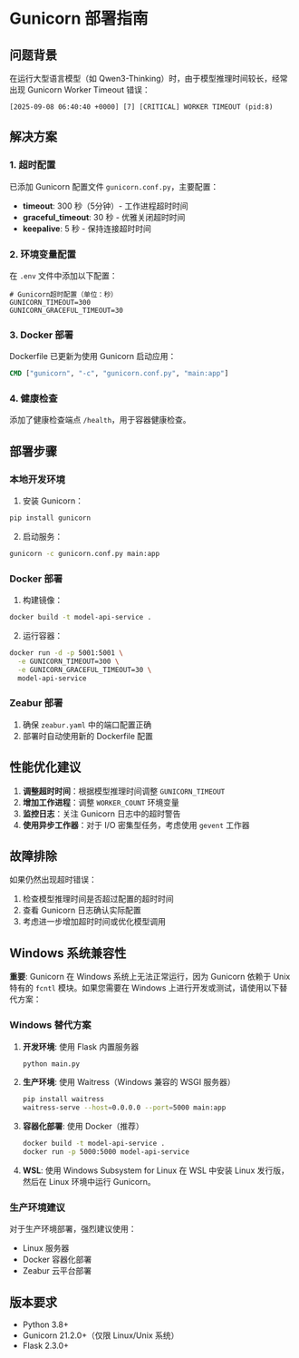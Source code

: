 # Gunicorn 部署指南

## 问题背景

在运行大型语言模型（如 Qwen3-Thinking）时，由于模型推理时间较长，经常出现 Gunicorn Worker Timeout 错误：

```
[2025-09-08 06:40:40 +0000] [7] [CRITICAL] WORKER TIMEOUT (pid:8)
```

## 解决方案

### 1. 超时配置

已添加 Gunicorn 配置文件 `gunicorn.conf.py`，主要配置：

- **timeout**: 300 秒（5分钟）- 工作进程超时时间
- **graceful_timeout**: 30 秒 - 优雅关闭超时时间
- **keepalive**: 5 秒 - 保持连接超时时间

### 2. 环境变量配置

在 `.env` 文件中添加以下配置：

```env
# Gunicorn超时配置（单位：秒）
GUNICORN_TIMEOUT=300
GUNICORN_GRACEFUL_TIMEOUT=30
```

### 3. Docker 部署

Dockerfile 已更新为使用 Gunicorn 启动应用：

```dockerfile
CMD ["gunicorn", "-c", "gunicorn.conf.py", "main:app"]
```

### 4. 健康检查

添加了健康检查端点 `/health`，用于容器健康检查。

## 部署步骤

### 本地开发环境

1. 安装 Gunicorn：
```bash
pip install gunicorn
```

2. 启动服务：
```bash
gunicorn -c gunicorn.conf.py main:app
```

### Docker 部署

1. 构建镜像：
```bash
docker build -t model-api-service .
```

2. 运行容器：
```bash
docker run -d -p 5001:5001 \
  -e GUNICORN_TIMEOUT=300 \
  -e GUNICORN_GRACEFUL_TIMEOUT=30 \
  model-api-service
```

### Zeabur 部署

1. 确保 `zeabur.yaml` 中的端口配置正确
2. 部署时自动使用新的 Dockerfile 配置

## 性能优化建议

1. **调整超时时间**：根据模型推理时间调整 `GUNICORN_TIMEOUT`
2. **增加工作进程**：调整 `WORKER_COUNT` 环境变量
3. **监控日志**：关注 Gunicorn 日志中的超时警告
4. **使用异步工作器**：对于 I/O 密集型任务，考虑使用 `gevent` 工作器

## 故障排除

如果仍然出现超时错误：

1. 检查模型推理时间是否超过配置的超时时间
2. 查看 Gunicorn 日志确认实际配置
3. 考虑进一步增加超时时间或优化模型调用

## Windows 系统兼容性

**重要**: Gunicorn 在 Windows 系统上无法正常运行，因为 Gunicorn 依赖于 Unix 特有的 `fcntl` 模块。如果您需要在 Windows 上进行开发或测试，请使用以下替代方案：

### Windows 替代方案

1. **开发环境**: 使用 Flask 内置服务器
   ```bash
   python main.py
   ```

2. **生产环境**: 使用 Waitress（Windows 兼容的 WSGI 服务器）
   ```bash
   pip install waitress
   waitress-serve --host=0.0.0.0 --port=5000 main:app
   ```

3. **容器化部署**: 使用 Docker（推荐）
   ```bash
   docker build -t model-api-service .
   docker run -p 5000:5000 model-api-service
   ```

4. **WSL**: 使用 Windows Subsystem for Linux
   在 WSL 中安装 Linux 发行版，然后在 Linux 环境中运行 Gunicorn。

### 生产环境建议

对于生产环境部署，强烈建议使用：
- Linux 服务器
- Docker 容器化部署
- Zeabur 云平台部署

## 版本要求

- Python 3.8+
- Gunicorn 21.2.0+（仅限 Linux/Unix 系统）
- Flask 2.3.0+
